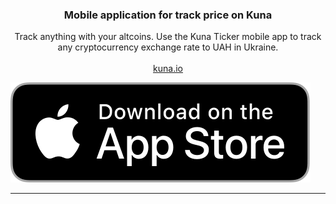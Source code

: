 <p align="center">
  <h3 align="center">Mobile application for track price on Kuna</h3>

  <p align="center">
    Track anything with your altcoins. Use the Kuna Ticker mobile app to track 
    any cryptocurrency exchange rate to UAH in Ukraine.
    <br/>
    <br/>
    <a href="https://kuna.io/?utm_source=github&utm_medium=readme&utm_campaign=Kuna_Extension">kuna.io</a>
  </p>
</p>

<a href="https://itunes.apple.com/us/app/id1441322325">
  <img src="https://raw.githubusercontent.com/CoinWizard/kuna-ticker-app/master/docs/image/download-app-store.png" alt="Available in App Store" />
</a>

<hr />